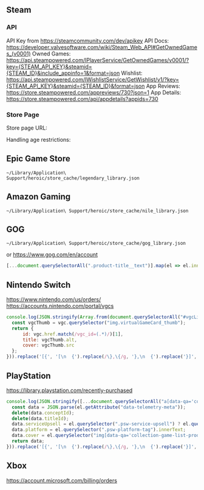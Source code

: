 ## Steam

### API

API Key from https://steamcommunity.com/dev/apikey
API Docs: https://developer.valvesoftware.com/wiki/Steam_Web_API#GetOwnedGames_(v0001)
Owned Games: https://api.steampowered.com/IPlayerService/GetOwnedGames/v0001/?key={STEAM_API_KEY}&steamid={STEAM_ID}&include_appinfo=1&format=json
Wishlist: https://api.steampowered.com/IWishlistService/GetWishlist/v1/?key={STEAM_API_KEY}&steamid={STEAM_ID}&format=json
App Reviews: https://store.steampowered.com/appreviews/730?json=1
App Details: https://store.steampowered.com/api/appdetails?appids=730

### Store Page

Store page URL:

Handling age restrictions:

## Epic Game Store
```
~/Library/Application\ Support/heroic/store_cache/legendary_library.json
```

## Amazon Gaming
```
~/Library/Application\ Support/heroic/store_cache/nile_library.json
```

## GOG
```
~/Library/Application\ Support/heroic/store_cache/gog_library.json
```
or
https://www.gog.com/en/account
```javascript
[...document.querySelectorAll(".product-title__text")].map(el => el.innerText);
```

## Nintendo Switch
https://www.nintendo.com/us/orders/
https://accounts.nintendo.com/portal/vgcs
```javascript
console.log(JSON.stringify(Array.from(document.querySelectorAll("#vgcList ul.vgcsVgcList_list li.vgcsVgcList_listItem a")).map((vgc) => {
  const vgcThumb = vgc.querySelector("img.virtualGameCard_thumb");
  return {
      id: vgc.href.match(/vgc_id=(.*)/)[1],
      title: vgcThumb.alt,
      cover: vgcThumb.src
  };
})).replace('[{', '[\n  {').replace(/\},\{/g, '},\n  {').replace('}]', '}\n]'));
```

## PlayStation
https://library.playstation.com/recently-purchased
```javascript
console.log(JSON.stringify([...document.querySelectorAll("a[data-qa='collection-game-list-product#store-link']")].map(el => {
  const data = JSON.parse(el.getAttribute("data-telemetry-meta"));
  delete(data.conceptId);
  delete(data.titleId);
  data.serviceUpsell = el.querySelector(".psw-service-upsell") ? el.querySelector(".psw-service-upsell").innerText : null;
  data.platform = el.querySelector(".psw-platform-tag").innerText;
  data.cover = el.querySelector("img[data-qa='collection-game-list-product#game-art#image#image']").src;
  return data;
})).replace('[{', '[\n  {').replace(/\},\{/g, '},\n  {').replace('}]', '}\n]'));
```

## Xbox
https://account.microsoft.com/billing/orders